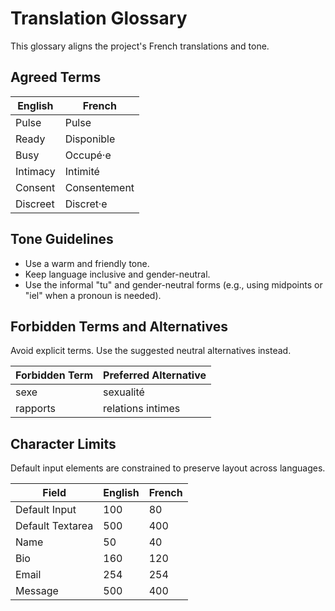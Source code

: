 # Translation Glossary

This glossary aligns the project's French translations and tone.

## Agreed Terms

| English | French |
| --- | --- |
| Pulse | Pulse |
| Ready | Disponible |
| Busy | Occupé·e |
| Intimacy | Intimité |
| Consent | Consentement |
| Discreet | Discret·e |

## Tone Guidelines

- Use a warm and friendly tone.
- Keep language inclusive and gender-neutral.
- Use the informal "tu" and gender-neutral forms (e.g., using midpoints or "iel" when a pronoun is needed).

## Forbidden Terms and Alternatives

Avoid explicit terms. Use the suggested neutral alternatives instead.

| Forbidden Term | Preferred Alternative |
| --- | --- |
| sexe | sexualité |
| rapports | relations intimes |

## Character Limits

Default input elements are constrained to preserve layout across languages.

| Field | English | French |
| --- | --- | --- |
| Default Input | 100 | 80 |
| Default Textarea | 500 | 400 |
| Name | 50 | 40 |
| Bio | 160 | 120 |
| Email | 254 | 254 |
| Message | 500 | 400 |

